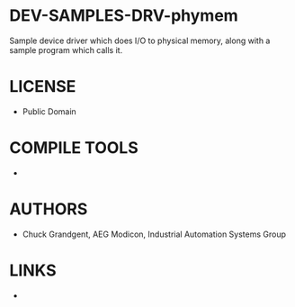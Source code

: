 DEV-SAMPLES-DRV-phymem
======================

Sample device driver which does I/O to physical memory,  along with a sample program which calls it.


LICENSE
===============
* Public Domain

COMPILE TOOLS
===============
* 

AUTHORS
===============
*  Chuck Grandgent, AEG Modicon, Industrial Automation Systems Group

LINKS
===============
* 
